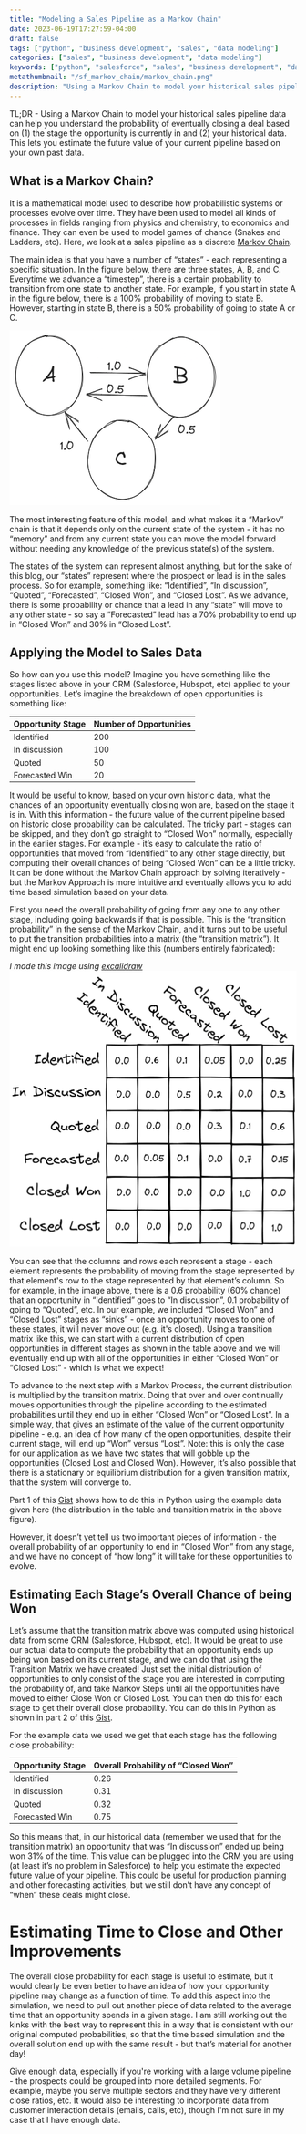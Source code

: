 ```yaml
---
title: "Modeling a Sales Pipeline as a Markov Chain"
date: 2023-06-19T17:27:59-04:00
draft: false
tags: ["python", "business development", "sales", "data modeling"]
categories: ["sales", "business development", "data modeling"]
keywords: ["python", "salesforce", "sales", "business development", "data modeling", "markov chain", "probability of opportunity close", "sales pipeline"]
metathumbnail: "/sf_markov_chain/markov_chain.png"
description: "Using a Markov Chain to model your historical sales pipeline data can help you understand the probability of eventually closing a deal based on (1) the stage the opportunity is currently in and (2) your historical data."
---
```

TL;DR - Using a Markov Chain to model your historical sales pipeline data
can help you understand the probability of eventually closing a deal based on
(1) the stage the opportunity is currently in and (2) your historical data. This
lets you estimate the future value of your current pipeline based on your own past data.

## What is a Markov Chain?
It is a mathematical model used to describe how probabilistic systems or processes evolve over time. They have been used to model all kinds of processes in fields ranging from physics and chemistry, to economics and finance. They can even be used to model games of chance (Snakes and Ladders, etc). Here, we look at a sales pipeline as a discrete [Markov Chain](https://en.wikipedia.org/wiki/Markov_chain).

The main idea is that you have a number of “states” - each representing a specific situation. In the figure below, there are three states, A, B, and C. Everytime we advance a “timestep”, there is a certain probability to transition from one state to another state. For example, if you start in state A in the figure below, there is a 100% probability of moving to state B. However, starting in state B, there is a 50% probability of going to state A or C.

![Markov Chain](/sf_markov_chain/markov_chain.png)

The most interesting feature of this model, and what makes it a “Markov” chain is that it depends only on the current state of the system - it has no “memory” and from any current state you can move the model forward without needing any knowledge of the previous state(s) of the system.

The states of the system can represent almost anything, but for the sake of this blog, our “states” represent where the prospect or lead is in the sales process. So for example, something like: “Identified”, “In discussion”, “Quoted”, “Forecasted”, “Closed Won”, and “Closed Lost”. As we advance, there is some probability or chance that a lead in any “state” will move to any other state - so say a “Forecasted” lead has a 70% probability to end up in “Closed Won” and 30% in “Closed Lost”.

## Applying the Model to Sales Data
So how can you use this model? Imagine you have something like the stages listed above in your CRM (Salesforce, Hubspot, etc) applied to your opportunities. Let’s imagine the breakdown of open opportunities is something like: 

Opportunity Stage | Number of Opportunities
--- | ---
Identified | 200
In discussion | 100
Quoted | 50
Forecasted Win | 20

It would be useful to know, based on your own historic data, what the chances of an opportunity eventually closing won are, based on the stage it is in. With this information - the future value of the current pipeline based on historic close probability can be calculated. The tricky part - stages can be skipped, and they don’t go straight to “Closed Won” normally, especially in the earlier stages. For example - it’s easy to calculate the ratio of opportunities that moved from “Identified” to any other stage directly, but computing their overall chances of being “Closed Won” can be a little tricky. It can be done without the Markov Chain approach by solving iteratively - but the Markov Approach is more intuitive and eventually allows you to add time based simulation based on your data. 

First you need the overall probability of going from any one to any other stage, including going backwards if that is possible. This is the “transition probability” in the sense of the Markov Chain, and it turns out to be useful to put the transition probabilities into a matrix (the “transition matrix”). It might end up looking something like this (numbers entirely fabricated):

*I made this image using [excalidraw](https://excalidraw.com/)*
![Transition Matrix](/sf_markov_chain/transition_matrix.png)

You can see that the columns and rows each represent a stage - each element represents the probability of moving from the stage represented by that element's row to the stage represented by that element’s column. So for example, in the image above, there is a 0.6 probability (60% chance) that an opportunity in “Identified” goes to “In discussion”, 0.1 probability of going to “Quoted”, etc. In our example, we included “Closed Won” and “Closed Lost” stages as “sinks” - once an opportunity moves to one of these states, it will never move out (e.g. it's closed). Using a transition matrix like this,  we can start with a current distribution of open opportunities in different stages as shown in the table above and we will eventually end up with all of the opportunities in either “Closed Won” or “Closed Lost” - which is what we expect!

To advance to the next step with a Markov Process, the current distribution is multiplied by the transition matrix. Doing that over and over continually moves opportunities through the pipeline according to the estimated probabilities until they end up in either “Closed Won” or “Closed Lost”. In a simple way, that gives an estimate of the value of the current opportunity pipeline - e.g. an idea of how many of the open opportunities, despite their current stage, will end up “Won” versus “Lost”. Note: this is only the case for our application as we have two states that will gobble up the opportunities (Closed Lost and Closed Won). However, it’s also possible that there is a stationary or equilibrium distribution for a given transition matrix, that the system will converge to.

Part 1 of this [Gist](https://gist.github.com/heathhenley/258921e1a097cf33748ae37f25a60cf2) shows how to do this in Python using the example data given here (the distribution in the table and transition matrix in the above figure).

However, it doesn’t yet tell us two important pieces of information - the overall probability of an opportunity to end in “Closed Won” from any stage, and we have no concept of “how long” it will take for these opportunities to evolve.

## Estimating Each Stage’s Overall Chance of being Won
Let’s assume that the transition matrix above was computed using historical data from some CRM (Salesforce, Hubspot, etc). It would be great to use our actual data to compute the probability that an opportunity ends up being won based on its current stage, and we can do that using the Transition Matrix we have created! Just set the initial distribution of opportunities to only consist of the stage you are interested in computing the probability of, and take Markov Steps until all the opportunities have moved to either Close Won or Closed Lost. You can then do this for each stage to get their overall close probability. You can do this in Python as shown in part 2 of this [Gist](https://gist.github.com/heathhenley/258921e1a097cf33748ae37f25a60cf2). 

For the example data we used we get that each stage has the following close probability:

Opportunity Stage | Overall Probability of “Closed Won”
--- | ---
Identified | 0.26
In discussion | 0.31
Quoted | 0.32
Forecasted Win | 0.75

So this means that, in our historical data (remember we used that for the transition matrix) an opportunity that was “In discussion” ended up being won 31% of the time. This value can be plugged into the CRM you are using (at least it’s no problem in Salesforce) to help you estimate the expected future value of your pipeline. This could be useful for production planning and other forecasting activities, but we still don’t have any concept of “when” these deals might close.

# Estimating Time to Close and Other Improvements
The overall close probability for each stage is useful to estimate, but it would clearly be even better to have an idea of how your opportunity pipeline may change as a function of time. To add this aspect into the simulation, we need to pull out another piece of data related to the average time that an opportunity spends in a given stage. I am still working out the kinks with the best way to represent this in a way that is consistent with our original computed probabilities, so that the time based simulation and the overall solution end up with the same result - but that’s material for another day!

Give enough data, especially if you're working with a large volume pipeline -
the prospects could be grouped into more detailed segments. For example,
maybe you serve multiple sectors and they have very different close ratios, etc.
It would also be interesting to incorporate data from customer interaction
details (emails, calls, etc), though I'm not sure in my case that I have enough
data.
